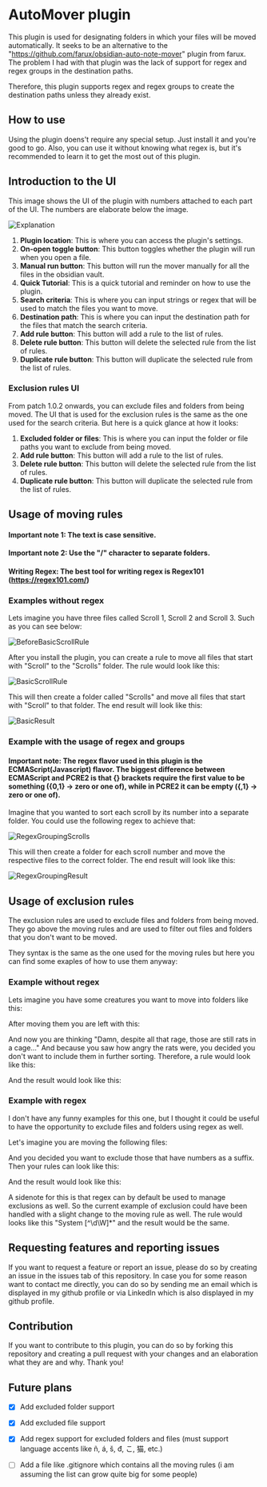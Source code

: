 # AutoMover plugin

This plugin is used for designating folders in which your files will be moved automatically.
It seeks to be an alternative to the "https://github.com/farux/obsidian-auto-note-mover" plugin from farux.
The problem I had with that plugin was the lack of support for regex and regex groups in the destination paths.

Therefore, this plugin supports regex and regex groups to create the destination paths unless they already exist.

## How to use

Using the plugin doens't require any special setup. Just install it and you're good to go.
Also, you can use it without knowing what regex is, but it's recommended to learn it to get the most out of this plugin.

## Introduction to the UI

This image shows the UI of the plugin with numbers attached to each part of the UI.
The numbers are elaborate below the image.

![Explanation](https://github.com/user-attachments/assets/2c7ec7e0-f8e1-4f7f-ad12-c74e733be751)


1. **Plugin location**: This is where you can access the plugin's settings.
2. **On-open toggle button**: This button toggles whether the plugin will run when you open a file.
3. **Manual run button**: This button will run the mover manually for all the files in the obsidian vault.
4. **Quick Tutorial**: This is a quick tutorial and reminder on how to use the plugin.
5. **Search criteria**: This is where you can input strings or regex that will be used to match the files you want to move.
6. **Destination path**: This is where you can input the destination path for the files that match the search criteria.
7. **Add rule button**: This button will add a rule to the list of rules.
8. **Delete rule button**: This button will delete the selected rule from the list of rules.
9. **Duplicate rule button**: This button will duplicate the selected rule from the list of rules.


### Exclusion rules UI
From patch 1.0.2 onwards, you can exclude files and folders from being moved.
The UI that is used for the exclusion rules is the same as the one used for the search criteria.
But here is a quick glance at how it looks:


1. **Excluded folder or files**: This is where you can input the folder or file paths you want to exclude from being moved.
2. **Add rule button**: This button will add a rule to the list of rules.
3. **Delete rule button**: This button will delete the selected rule from the list of rules.
4. **Duplicate rule button**: This button will duplicate the selected rule from the list of rules.

## Usage of moving rules

#### Important note 1: The text is case sensitive.
#### Important note 2: Use the "/" character to separate folders.
#### Writing Regex: The best tool for writing regex is Regex101 (https://regex101.com/)

### Examples without regex

Lets imagine you have three files called Scroll 1, Scroll 2 and Scroll 3.
Such as you can see below:

![BeforeBasicScrollRule](https://github.com/user-attachments/assets/32b37cd2-8233-4af0-9e77-79cecb0a3c78)

After you install the plugin, you can create a rule to move all files that start with "Scroll" to the "Scrolls" folder.
The rule would look like this:

![BasicScrollRule](https://github.com/user-attachments/assets/292885cf-8bac-4d9d-95f7-80aeae4ed2aa)

This will then create a folder called "Scrolls" and move all files that start with "Scroll" to that folder.
The end result will look like this:

![BasicResult](https://github.com/user-attachments/assets/a4cd919f-db48-4d92-80cd-ae881a2f1154)

### Example with the usage of regex and groups

#### Important note: The regex flavor used in this plugin is the ECMAScript(Javascript) flavor. The biggest difference between ECMAScript and PCRE2 is that {} brackets require the first value to be something ({0,1} -> zero or one of), while in PCRE2 it can be empty ({,1} -> zero or one of).

Imagine that you wanted to sort each scroll by its number into a separate folder.
You could use the following regex to achieve that:

![RegexGroupingScrolls](https://github.com/user-attachments/assets/d2336c5c-1c14-4dd3-85a6-563aa6c8bde9)


This will then create a folder for each scroll number and move the respective files to the correct folder.
The end result will look like this:

![RegexGroupingResult](https://github.com/user-attachments/assets/96da1cf2-0799-4984-ae5b-302d5ff35a8f)


## Usage of exclusion rules

The exclusion rules are used to exclude files and folders from being moved.
They go above the moving rules and are used to filter out files and folders that you don't want to be moved.

They syntax is the same as the one used for the moving rules but here you can find some exaples of how to use them anyway:

### Example without regex

Lets imagine you have some creatures you want to move into folders like this:

After moving them you are left with this:


And now you are thinking "Damn, despite all that rage, those are still rats in a cage..."
And because you saw how angry the rats were, you decided you don't want to include them in further sorting.
Therefore, a rule would look like this:


And the result would look like this:


### Example with regex

I don't have any funny examples for this one, but I thought it could be useful to have the opportunity to exclude files and folders using regex as well.

Let's imagine you are moving the following files:

And you decided you want to exclude those that have numbers as a suffix.
Then your rules can look like this:

And the result would look like this:


A sidenote for this is that regex can by default be used to manage exclusions as well.
So the current example of exclusion could have been handled with a slight change to the moving rule as well.
The rule would looks like this "System [^\d\W]*" and the result would be the same.

## Requesting features and reporting issues

If you want to request a feature or report an issue, please do so by creating an issue in the issues tab of this repository.
In case you for some reason want to contact me directly, you can do so by sending me an email which is displayed in my github profile or via LinkedIn which is also displayed in my github profile.

## Contribution

If you want to contribute to this plugin, you can do so by forking this repository and creating a pull request with your changes and an elaboration what they are and why.
Thank you!


## Future plans

- [x] Add excluded folder support
- [x] Add excluded file support
- [x] Add regex support for excluded folders and files (must support language accents like ñ, á, š, đ, こ, 猫, etc.)
- [ ] Add a file like .gitignore which contains all the moving rules (i am assuming the list can grow quite big for some people)

